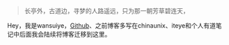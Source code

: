 > 长亭外，古道边，寻梦的人路遥远，只为那一朝芳草碧连天，

Hey，我是wansuiye，[Github](http://github.com/wansuiye)、之前博客多写在chinaunix、iteye和个人有道笔记中后面我会陆续将博客迁移到这里。
